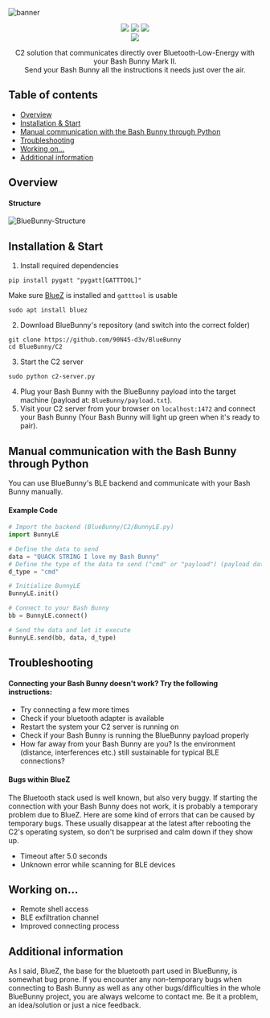 ![banner](https://github.com/90N45-d3v/BlueBunny/assets/79598596/1b5c3e5c-589e-4e9e-b72e-809aa072855c)
<p align="center">
 <img src="https://img.shields.io/badge/Made%20with-Python-blue">
 <img src="https://img.shields.io/github/license/90N45-d3v/BlueBunny.svg">
 <img src="https://img.shields.io/badge/Ask%20me-anything-1abc9c.svg">
 <br>
 <img src="https://img.shields.io/badge/-Linux-lightblue">
</p>
<p align="center">
  C2 solution that communicates directly over Bluetooth-Low-Energy with your Bash Bunny Mark II.<br>Send your Bash Bunny all the instructions it needs just over the air.
</p>

## Table of contents
- [Overview](https://github.com/90N45-d3v/BlueBunny#overview)
- [Installation & Start](https://github.com/90N45-d3v/BlueBunny#installation--start)
- [Manual communication with the Bash Bunny through Python](https://github.com/90N45-d3v/BlueBunny#manual-communication-with-the-bash-bunny-through-python)
- [Troubleshooting](https://github.com/90N45-d3v/BlueBunny#troubleshooting)
- [Working on...](https://github.com/90N45-d3v/BlueBunny#working-on)
- [Additional information](https://github.com/90N45-d3v/BlueBunny#additional-information)

## Overview
#### Structure
![BlueBunny-Structure](https://github.com/90N45-d3v/BlueBunny/assets/79598596/48498db0-87cb-4a46-8c58-63495bade5f3)


## Installation & Start
1. Install required dependencies
````
pip install pygatt "pygatt[GATTTOOL]"
````
Make sure [BlueZ](http://www.bluez.org/download/) is installed and `gatttool` is usable
````
sudo apt install bluez
````
2. Download BlueBunny's repository (and switch into the correct folder)
````
git clone https://github.com/90N45-d3v/BlueBunny
cd BlueBunny/C2
````
3. Start the C2 server
````
sudo python c2-server.py
````
4. Plug your Bash Bunny with the BlueBunny payload into the target machine (payload at: `BlueBunny/payload.txt`).
5. Visit your C2 server from your browser on `localhost:1472` and connect your Bash Bunny (Your Bash Bunny will light up green when it's ready to pair).


## Manual communication with the Bash Bunny through Python
You can use BlueBunny's BLE backend and communicate with your Bash Bunny manually.
#### Example Code
````python
# Import the backend (BlueBunny/C2/BunnyLE.py)
import BunnyLE

# Define the data to send
data = "QUACK STRING I love my Bash Bunny"
# Define the type of the data to send ("cmd" or "payload") (payload data will be temporary written to a file, to execute multiple commands like in a payload script file)
d_type = "cmd"

# Initialize BunnyLE
BunnyLE.init()

# Connect to your Bash Bunny
bb = BunnyLE.connect()

# Send the data and let it execute
BunnyLE.send(bb, data, d_type)
````

## Troubleshooting
#### Connecting your Bash Bunny doesn't work? Try the following instructions:
- Try connecting a few more times
- Check if your bluetooth adapter is available
- Restart the system your C2 server is running on
- Check if your Bash Bunny is running the BlueBunny payload properly
- How far away from your Bash Bunny are you? Is the environment (distance, interferences etc.) still sustainable for typical BLE connections?
#### Bugs within BlueZ
The Bluetooth stack used is well known, but also very buggy. If starting the connection with your Bash Bunny does not work, it is probably a temporary problem due to BlueZ. Here are some kind of errors that can be caused by temporary bugs. These usually disappear at the latest after rebooting the C2's operating system, so don't be surprised and calm down if they show up.
- Timeout after 5.0 seconds
- Unknown error while scanning for BLE devices

## Working on...
- Remote shell access
- BLE exfiltration channel
- Improved connecting process

## Additional information
As I said, BlueZ, the base for the bluetooth part used in BlueBunny, is somewhat bug prone. If you encounter any non-temporary bugs when connecting to Bash Bunny as well as any other bugs/difficulties in the whole BlueBunny project, you are always welcome to contact me. Be it a problem, an idea/solution or just a nice feedback.
